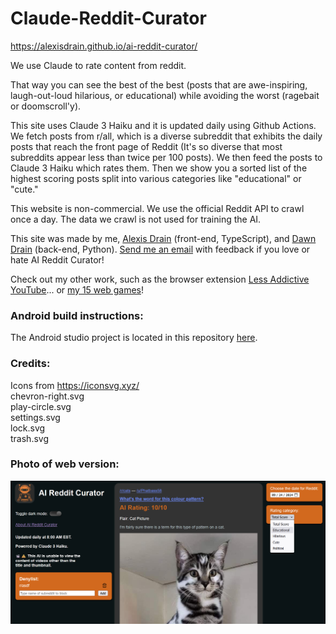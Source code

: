 # Claude-Reddit-Curator  
https://alexisdrain.github.io/ai-reddit-curator/  

We use Claude to rate content from reddit.  

That way you can see the best of the best (posts that are awe-inspiring, laugh-out-loud hilarious, or educational) while avoiding the worst (ragebait or doomscroll'y).  

This site uses Claude 3 Haiku and it is updated daily using Github Actions. We fetch posts from r/all, which is a diverse subreddit that exhibits the daily posts that reach the front page of Reddit (It's so diverse that most subreddits appear less than twice per 100 posts). We then feed the posts to Claude 3 Haiku which rates them. Then we show you a sorted list of the highest scoring posts split into various categories like "educational" or "cute."  

This website is non-commercial. We use the official Reddit API to crawl once a day. The data we crawl is not used for training the AI.  

This site was made by me, [Alexis Drain](https://github.com/AlexisDrain) (front-end, TypeScript), and [Dawn Drain](https://github.com/DawnDrain) (back-end, Python). [Send me an email](mailto:AlexisDrain97@gmail.com) with feedback if you love or hate AI Reddit Curator!  

Check out my other work, such as the browser extension [Less Addictive YouTube](https://addons.mozilla.org/en-US/firefox/addon/less-addictive-youtube/)... or [my 15 web games](https://alexclay.itch.io/)!

### Android build instructions:  
The Android studio project is located in this repository [here](https://github.com/AlexisDrain/ai-reddit-curator/tree/main/website/my-app/android).  


### Credits:  
Icons from https://iconsvg.xyz/  
chevron-right.svg  
play-circle.svg  
settings.svg  
lock.svg  
trash.svg  

### Photo of web version:
![Photo of web version in action](https://raw.githubusercontent.com/AlexisDrain/ai-reddit-curator/refs/heads/main/_misc/screenshots/Web-screenshot.png)  
